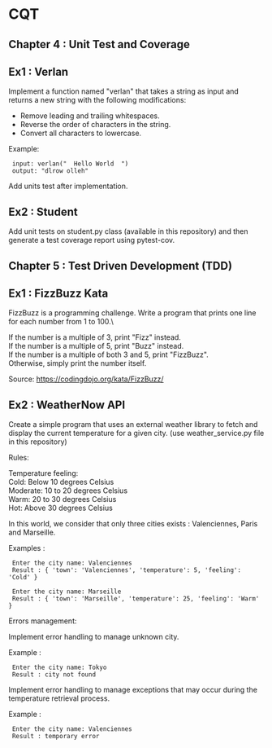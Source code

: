 # CQT

## Chapter 4 : Unit Test and Coverage

## Ex1 : Verlan
Implement a function named "verlan" that takes a string as input and returns a new string
with the following modifications:
- Remove leading and trailing whitespaces.
- Reverse the order of characters in the string.
- Convert all characters to lowercase.

Example:

     input: verlan("  Hello World  ")
     output: "dlrow olleh"

Add units test after implementation.

## Ex2 : Student
Add unit tests on student.py class (available in this repository) and then generate a test coverage report using pytest-cov.


## Chapter 5 : Test Driven Development (TDD)

## Ex1 : FizzBuzz Kata
FizzBuzz is a programming challenge. Write a program that prints one line for each number from 1 to 100.\

If the number is a multiple of 3, print "Fizz" instead.\
If the number is a multiple of 5, print "Buzz" instead.\
If the number is a multiple of both 3 and 5, print "FizzBuzz".\
Otherwise, simply print the number itself.

Source:  https://codingdojo.org/kata/FizzBuzz/

## Ex2 : WeatherNow API

Create a simple program that uses an external weather library to fetch and display the current temperature for a given city. (use weather_service.py file in this repository)

Rules:

Temperature feeling:\
Cold: Below 10 degrees Celsius\
Moderate: 10 to 20 degrees Celsius\
Warm: 20 to 30 degrees Celsius\
Hot: Above 30 degrees Celsius

In this world, we consider that only three cities exists : Valenciennes, Paris and Marseille.

Examples :

     Enter the city name: Valenciennes
     Result : { 'town': 'Valenciennes', 'temperature': 5, 'feeling': 'Cold' }

     Enter the city name: Marseille
     Result : { 'town': 'Marseille', 'temperature': 25, 'feeling': 'Warm' }

Errors management:

Implement error handling to manage unknown city.

Example :

     Enter the city name: Tokyo
     Result : city not found

Implement error handling to manage exceptions that may occur during the temperature retrieval process.

Example :

     Enter the city name: Valenciennes
     Result : temporary error
     
